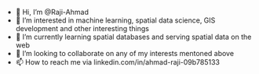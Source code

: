 - 👋 Hi, I’m @Raji-Ahmad
- 👀 I’m interested in machine learning, spatial data science, GIS development and other interesting things
- 🌱 I’m currently learning spatial databases and serving spatial data on the web
- 💞️ I’m looking to collaborate on any of my interests mentoned above
- 📫 How to reach me via linkedin.com/in/ahmad-raji-09b785133

<!---
Raji-Ahmad/Raji-Ahmad is a ✨ special ✨ repository because its `README.md` (this file) appears on your GitHub profile.
You can click the Preview link to take a look at your changes.
--->
